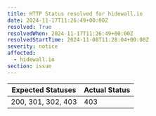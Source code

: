 ```yaml
---
title: HTTP Status resolved for hidewall.io
date: 2024-11-17T11:26:49+00:00Z
resolved: True
resolvedWhen: 2024-11-17T11:26:49+00:00Z
resolvedStartTime: 2024-11-08T11:28:04+00:00Z
severity: notice
affected:
  - hidewall.io
section: issue
---
```


| Expected Statuses | Actual Status  |
|-------------------|----------------|
| 200, 301, 302, 403 | 403 |
